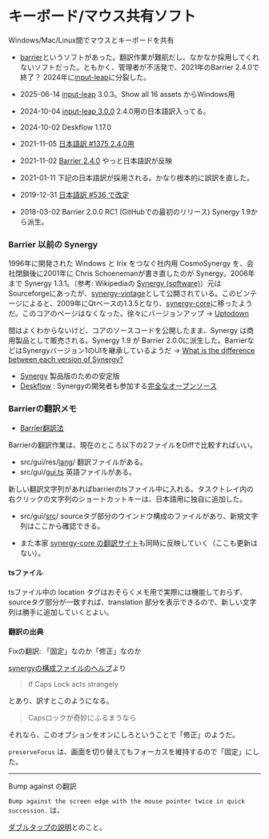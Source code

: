 
# キーボード/マウス共有ソフト

Windows/Mac/Linux間でマウスとキーボードを共有
* [barrier](https://github.com/debauchee/barrier)というソフトがあった。翻訳作業が難航だし、なかなか採用してくれないソフトだった。ともかく、管理者が不活発で、2021年のBarrier 2.4.0で終了？ 2024年に[input-leap](https://github.com/input-leap/input-leap/)に分裂した。

* 2025-06-14 [input-leap](https://github.com/input-leap/input-leap/releases) 3.0.3。Show all 16 assets からWindows用
* 2024-10-04 [input-leap 3.0.0](https://github.com/input-leap/input-leap/releases/tag/v3.0.0) 2.4.0用の日本語訳入ってる。

* 2024-10-02 Deskflow 1.17.0
 
* 2021-11-05 [日本語訳 #1375 2.4.0用](https://github.com/debauchee/barrier/pull/1375)
* 2021-11-02 [Barrier 2.4.0](https://github.com/debauchee/barrier/releases) やっと日本語訳が反映
* 2021-01-11 下記の日本語訳が採用される。かなり根本的に誤訳を直した。
* 2019-12-31 [日本語訳 #536 で改定](https://github.com/debauchee/barrier/pull/536)
* 2018-03-02 Barrier 2.0.0 RC1 (GitHubでの最初のリリース) Synergy 1.9から派生。

### Barrier 以前の Synergy

1996年に開発された Windows と Irix をつなぐ社内用 CosmoSynergy を、会社閉鎖後に2001年に Chris Schoenemanが書き直したのが Synergy。2006年まで Synergy 1.3.1。（参考: Wikipediaの [Synergy (software)](https://en.wikipedia.org/wiki/Synergy_(software))）元はSourceforgeにあったが、[synergy-vintage](https://github.com/nbolton/synergy-vintage)として公開されている。このビンテージによると、2009年にQtベースの1.3.5となり、[synergy-core](https://web.archive.org/web/20240807182632/https://github.com/symless/synergy-core)に移ったようだ。このコアのページはなくなった。徐々にバージョンアップ → [Uptodown](https://synergy.en.uptodown.com/windows/versions)

間はよくわからないけど、コアのソースコードを公開したまま、Synergy は商用製品として販売される。Synergy 1.9 が Barrier 2.0.0に派生した。BarrierなどはSynergyバージョン1のUIを継承しているようだ → [What is the difference between each version of Synergy?](https://help.symless.com/hc/en-us/articles/33562819211025-What-is-the-difference-between-each-version-of-Synergy)

* [Synergy](https://github.com/symless/synergy) 製品版のための安定版
* [Deskflow](https://github.com/deskflow/deskflow) : Synergyの開発者も参加する[完全なオープンソース](https://github.com/deskflow/deskflow/wiki/Relationship-with-Synergy)

### Barrierの翻訳メモ
* [Barrier翻訳法](https://github.com/debauchee/barrier/issues/1857)

Barrierの翻訳作業は、現在のところ以下の2ファイルをDiffで比較すればいい。

* src/gui/res/[lang](https://github.com/debauchee/barrier/tree/master/src/gui/res/lang)/ 翻訳ファイルがある。
* src/gui/[gui.ts](https://github.com/debauchee/barrier/blob/master/src/gui/gui.ts) 英語ファイルがある。

新しい翻訳文字列があればbarrierのtsファイル中に入れる。タスクトレイ内の右クリックの文字列のショートカットキーは、日本語用に独自に追加した。

* src/gui/[src](https://github.com/debauchee/barrier/tree/master/src/gui/src)/ sourceタグ部分のウインドウ構成のファイルがあり、新規文字列はここから確認できる。

* また本家 [synergy-core の翻訳サイト](https://crowdin.com/project/synergy-core)も同時に反映していく（ここも更新はない）。

#### tsファイル
tsファイル中の location タグはおそらくメモ用で実際には機能しておらず、sourceタグ部分が一致すれば、translation 部分を表示できるので、新しい文字列は勝手に追加していくとよい。

#### 翻訳の出典

Fixの翻訳: 「固定」なのか「修正」なのか

[synergyの構成ファイルのヘルプ](https://symless.com/help-articles/creating-text-config-files)より

> If Caps Lock acts strangely

とあり、訳すとこのようになる。

> Capsロックが奇妙にふるまうなら

それなら、このオプションをオンにしろということで「修正」のようだ。

``preserveFocus`` は、画面を切り替えてもフォーカスを維持するので「固定」にした。

----

Bump against の翻訳

``Bump against the screen edge with the mouse pointer twice in quick succession.`` は、

[ダブルタップの説明](https://github.com/debauchee/barrier/commit/03c1f06878ed1cf7bc34481a88333f7bef7a4c57#diff-afe9c21ac60108121c6391f76d5ef980aa2f8aceee9adfcb53e55b7fa1d247d1)とのこと。

